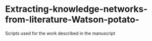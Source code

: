 # Extracting-knowledge-networks-from-literature-Watson-potato-
Scripts used for the work described in the manuscript

